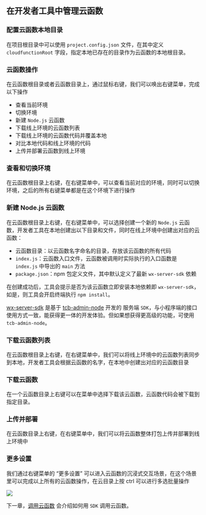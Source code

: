## 在开发者工具中管理云函数

### 配置云函数本地目录
在项目根目录中可以使用 `project.config.json` 文件，在其中定义 `cloudfunctionRoot` 字段，指定本地已存在的目录作为云函数的本地根目录。

### 云函数操作
在云函数根目录或者云函数目录上，通过鼠标右键，我们可以唤出右键菜单，完成以下操作

* 查看当前环境
* 切换环境
* 新建 `Node.js` 云函数
* 下载线上环境的云函数列表
* 下载线上环境的云函数代码并覆盖本地
* 对比本地代码和线上环境的代码
* 上传并部署云函数到线上环境

### 查看和切换环境
在云函数根目录上右键，在右键菜单中，可以查看当前对应的环境，同时可以切换环境，之后的所有右键菜单都是在这个环境下进行操作

### 新建 Node.js 云函数
在云函数根目录上右键，在右键菜单中，可以选择创建一个新的 `Node.js` 云函数，开发者工具在本地创建出以下目录和文件，同时在线上环境中创建出对应的云函数：

* 云函数目录：以云函数名字命名的目录，存放该云函数的所有代码
* `index.js`：云函数入口文件，云函数被调用时实际执行的入口函数是 `index.js` 中导出的 `main` 方法
* `package.json`：npm 包定义文件，其中默认定义了最新 `wx-server-sdk` 依赖

在创建成功后，工具会提示是否为该云函数立即安装本地依赖即 `wx-server-sdk`，如是，则工具会开启终端执行 `npm install`。

[wx-server-sdk](https://developers.weixin.qq.com/miniprogram/dev/wxcloud/reference-server-api/) 是基于 [tcb-admin-node](https://github.com/TencentCloudBase/tcb-admin-node) 开发的 服务端 `SDK`，与小程序端的接口使用方式一致，能获得更一体的开发体验。但如果想获得更高级的功能，可使用 `tcb-admin-node`。

### 下载云函数列表
在云函数根目录上右键，在右键菜单中，我们可以将线上环境中的云函数列表同步到本地，开发者工具会根据云函数的名字，在本地中创建出对应的云函数目录

### 下载云函数
在一个云函数目录上右键可以在菜单中选择下载该云函数，云函数代码会被下载到指定目录。

### 上传并部署
在云函数目录上右键，在右键菜单中，我们可以将云函数整体打包上传并部署到线上环境中

### 更多设置
我们通过右键菜单的 “更多设置” 可以进入云函数的沉浸式交互场景，在这个场景里可以完成以上所有的云函数操作，在云目录上按 ctrl 可以进行多选批量操作

![](https://ask.qcloudimg.com/draft/1011618/6n5qdhm2i8.png)

下一章，[调用云函数](./调用云函数.md) 会介绍如何用 `SDK` 调用云函数。